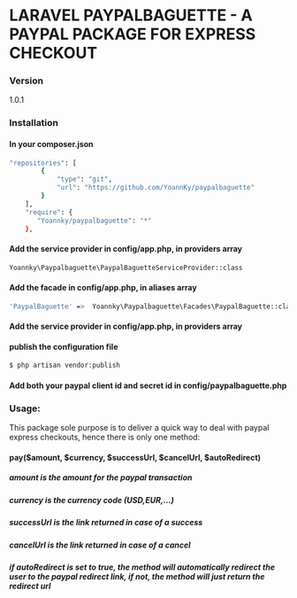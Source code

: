 # LARAVEL PAYPALBAGUETTE - A PAYPAL PACKAGE FOR EXPRESS CHECKOUT

### Version
1.0.1


### Installation
#### In your composer.json
```sh
"repositories": [
        {
            "type": "git",
            "url": "https://github.com/YoannKy/paypalbaguette"
        }
    ],
    "require": {
       "Yoannky/paypalbaguette": "*"
    },
```
#### Add the service provider in config/app.php, in providers array
```sh
Yoannky\Paypalbaguette\PaypalBaguetteServiceProvider::class
```
#### Add the facade in config/app.php, in aliases array
```sh
'PaypalBaguette' =>  Yoannky\Paypalbaguette\Facades\PaypalBaguette::class
```
#### Add the service provider in config/app.php, in providers array

#### publish the configuration file
```sh
$ php artisan vendor:publish
```
#### Add both your paypal client id and secret id in config/paypalbaguette.php

### Usage:
This package sole purpose is to deliver a quick way to deal with paypal express checkouts, hence there is only one method:

#### pay($amount, $currency, $successUrl, $cancelUrl, $autoRedirect)
##### amount is the amount for the paypal transaction
##### currency is the currency code (USD,EUR,...)
##### successUrl is the link returned in case of a success
##### cancelUrl is the link returned in case of a cancel 
##### if autoRedirect is set to true, the method will automatically redirect the user to the paypal redirect link, if not, the method will just return the redirect url  